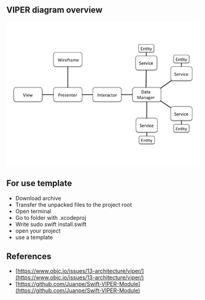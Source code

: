 ## VIPER diagram overview
![Preview](/Module%20Viper/assets/viper_diagram.png)

## For use template
- Download archive
- Transfer the unpacked files to the project root
- Open terminal 
- Go to folder with .xcodeproj
- Write sudo swift install.swift
- open your project
- use a template

## References
- [https://www.objc.io/issues/13-architecture/viper/](https://www.objc.io/issues/13-architecture/viper/)
- [https://github.com/Juanpe/Swift-VIPER-Module](https://github.com/Juanpe/Swift-VIPER-Module)
